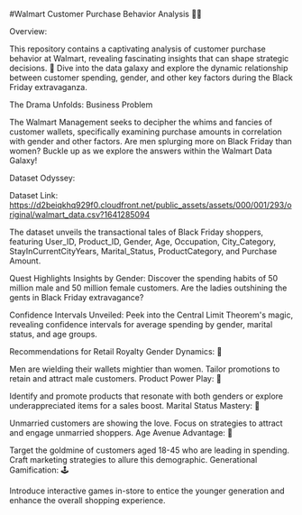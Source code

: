 #Walmart Customer Purchase Behavior Analysis 🛒💡

Overview:

This repository contains a captivating analysis of customer purchase behavior at Walmart, revealing fascinating insights that can shape strategic decisions. 🚀 Dive into the data galaxy and explore the dynamic relationship between customer spending, gender, and other key factors during the Black Friday extravaganza.

The Drama Unfolds: Business Problem

The Walmart Management seeks to decipher the whims and fancies of customer wallets, specifically examining purchase amounts in correlation with gender and other factors. Are men splurging more on Black Friday than women? Buckle up as we explore the answers within the Walmart Data Galaxy!

Dataset Odyssey:

Dataset Link: https://d2beiqkhq929f0.cloudfront.net/public_assets/assets/000/001/293/original/walmart_data.csv?1641285094

The dataset unveils the transactional tales of Black Friday shoppers, featuring User_ID, Product_ID, Gender, Age, Occupation, City_Category, StayInCurrentCityYears, Marital_Status, ProductCategory, and Purchase Amount.

Quest Highlights Insights by Gender: Discover the spending habits of 50 million male and 50 million female customers. Are the ladies outshining the gents in Black Friday extravagance?

Confidence Intervals Unveiled: Peek into the Central Limit Theorem's magic, revealing confidence intervals for average spending by gender, marital status, and age groups.

Recommendations for Retail Royalty Gender Dynamics: 👫

Men are wielding their wallets mightier than women. Tailor promotions to retain and attract male customers. Product Power Play: 🚀

Identify and promote products that resonate with both genders or explore underappreciated items for a sales boost. Marital Status Mastery: 💑

Unmarried customers are showing the love. Focus on strategies to attract and engage unmarried shoppers. Age Avenue Advantage: 🎉

Target the goldmine of customers aged 18-45 who are leading in spending. Craft marketing strategies to allure this demographic. Generational Gamification: 🕹️

Introduce interactive games in-store to entice the younger generation and enhance the overall shopping experience.

